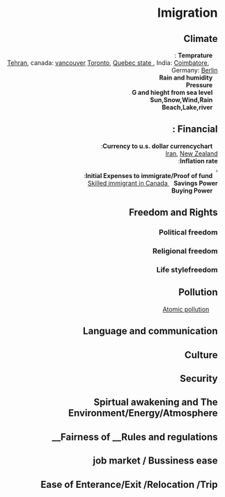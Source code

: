 <html dir="rtl">
<h1>Imigration </h1>
 <h2>	Climate	    </h2>
	
 &nbsp;&nbsp; __Temprature__ :  
	&nbsp;&nbsp;&nbsp;&nbsp;
		<a href="https://www.google.com/search?num=100&ei=xMJiW9OpM4Lt6ASs-o2wAw&q=+temperature+graph+tehran&oq=+temperature+graph+tehran"> Tehran</a>,
		canada: 
		<a href="https://www.holiday-weather.com/vancouver/averages/">vancouver</a>
		<a href="https://www.google.com/search?num=100&ei=fsNiW63pO8rX6ASMzqLYAw&q=temperature+graph+toronto&oq=temperature+graph+toronto">Toronto</a>,
		<a href="https://en.climate-data.org/region/62/#example0"> Quebec state </a>,
		India:
		<a href="https://en.climate-data.org/location/2788/">Coimbatore</a>,
		Germany:
		<a href="https://www.holiday-weather.com/berlin/averages/">Berlin</a>
  <br>
 &nbsp;&nbsp; __Rain and humidity__  <br>
 &nbsp;&nbsp; __Pressure__  <br>
 &nbsp;&nbsp; __G and hieght from sea level__ <br>
 &nbsp;&nbsp; __Sun,Snow,Wind,Rain__ <br>
 &nbsp;&nbsp; __Beach,Lake,river__ <br>
 
 <h2>Financial :</h2>
 
 &nbsp;&nbsp; __Currency to u.s. dollar currencychart__:<br>
<a href='https://www.xe.com/currencycharts/?from=IRR&to=USD&view=10Y'>
Iran</a>,
<a href="https://www.xe.com/currencycharts/?from=NZD&to=USD&view=1D">New Zealand</a>
<br>
__Inflation rate__:<br>
<a href="https://www.google.com/search?q=countries+inflation+rate&ie=utf-8&oe=utf-8&client=firefox-b-ab">
.	</a>     <br>
&nbsp;&nbsp; __Initial Expenses to immigrate/Proof of fund__:<br>
<a href="https://www.canada.ca/en/immigration-refugees-citizenship/services/immigrate-canada/express-entry/documents/proof-funds.html"> Skilled immigrant in Canada </a>
__&nbsp;&nbsp; Savings Power__ <br>
&nbsp;&nbsp; __Buying Power__ <br>

	
 <h2> Freedom and Rights</h2>
	<h3>Political freedom </h3>
	<h3>Religional freedom </h3>
	<h3> Life stylefreedom </h3>

<h2> Pollution </h2>
   &nbsp;&nbsp;&nbsp;&nbsp;  <a href="https://www.mpg.de/11583624/original-1508156177.jpg?t=eyJ3aWR0aCI6MTQwMCwib2JqX2lkIjoxMTU4MzYyNH0=--89a145434832f20e7ee237570e87985767547d5d"> Atomic pollution</a>
<h2> Language and communication </h2>
  <h2> Culture </h2>
  <h2> Security </h2>
  <h2> Spirtual awakening and The Environment/Energy/Atmosphere </h2>
  <h2> Fairness of __Rules and regulations__ </h2>
  <h2> job market / Bussiness ease </h2>
  <h2> Ease of Enterance/Exit /Relocation /Trip </h2>
</html>
